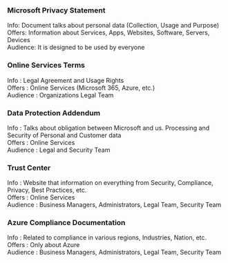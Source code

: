 ### Microsoft Privacy Statement

Info: Document talks about personal data (Collection, Usage and Purpose)  
Offers: Information about Services, Apps, Websites, Software, Servers, Devices  
Audience: It is designed to be used by everyone

### Online Services Terms

Info : Legal Agreement and Usage Rights  
Offers : Online Services (Microsoft 365, Azure, etc.)  
Audience : Organizations Legal Team

### Data Protection Addendum

Info : Talks about obligation between Microsoft and us. Processing and Security of Personal and Customer data  
Offers : Online Services  
Audience : Legal and Security Team

### Trust Center

Info : Website that information on everything from Security, Compliance, Privacy, Best Practices, etc.  
Offers : Online Services  
Audience : Business Managers, Administrators, Legal Team, Security Team

### Azure Compliance Documentation

Info : Related to compliance in various regions, Industries, Nation, etc.  
Offers : Only about Azure  
Audience : Business Managers, Administrators, Legal Team, Security Team
